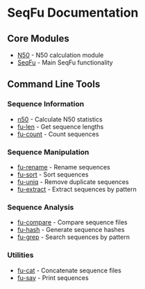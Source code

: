 # SeqFu Documentation

## Core Modules
- [N50](N50.pm.md) - N50 calculation module
- [SeqFu](Seqfu.pm.md) - Main SeqFu functionality

## Command Line Tools

### Sequence Information
- [n50](n50.md) - Calculate N50 statistics
- [fu-len](fu-len.md) - Get sequence lengths
- [fu-count](fu-count.md) - Count sequences

### Sequence Manipulation
- [fu-rename](fu-rename.md) - Rename sequences
- [fu-sort](fu-sort.md) - Sort sequences
- [fu-uniq](fu-uniq.md) - Remove duplicate sequences
- [fu-extract](fu-extract.md) - Extract sequences by pattern

### Sequence Analysis
- [fu-compare](fu-compare.md) - Compare sequence files
- [fu-hash](fu-hash.md) - Generate sequence hashes
- [fu-grep](fu-grep.md) - Search sequences by pattern

### Utilities
- [fu-cat](fu-cat.md) - Concatenate sequence files
- [fu-say](fu-say.md) - Print sequences
